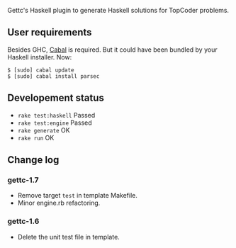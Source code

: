 Gettc's Haskell plugin to generate Haskell solutions for TopCoder problems.

## User requirements

Besides GHC, [Cabal](http://www.haskell.org/cabal/download.html) is required.
But it could have been bundled by your Haskell installer. Now:

    $ [sudo] cabal update
    $ [sudo] cabal install parsec

## Developement status

* `rake test:haskell` Passed
* `rake test:engine` Passed
* `rake generate` OK
* `rake run` OK

## Change log

### gettc-1.7

* Remove target `test` in template Makefile.
* Minor engine.rb refactoring.

### gettc-1.6

* Delete the unit test file in template.
